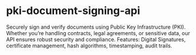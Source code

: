 # pki-document-signing-api
Securely sign and verify documents using Public Key Infrastructure (PKI). Whether you’re handling contracts, legal agreements, or sensitive data, our API ensures robust security and compliance.  Features:  Digital Signatures, certificate management, hash algorithms, timestamping, audit trails.
